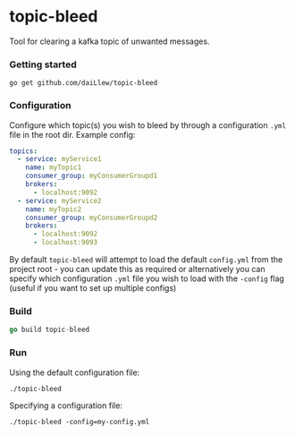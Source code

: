 # topic-bleed

Tool for clearing a kafka topic of unwanted messages.

### Getting started
`go get github.com/daiLlew/topic-bleed`

### Configuration
Configure which topic(s) you wish to bleed by through a configuration `.yml` file in the root dir. Example config:
```yaml
topics:
  - service: myService1
    name: myTopic1
    consumer_group: myConsumerGroupd1
    brokers:
      - localhost:9092
  - service: myService2
    name: myTopic2
    consumer_group: myConsumerGroupd2
    brokers:
      - localhost:9092
      - localhost:9093
```
By default `topic-bleed` will attempt to load the default `config.yml` from the project root - you can update this as 
required or alternatively you can specify which configuration `.yml` file you wish to load with the `-config` flag
(useful if you want to set up multiple configs)

### Build
```go
go build topic-bleed
```

### Run
Using the default configuration file:
```
./topic-bleed
```
Specifying a configuration file:
```
./topic-bleed -config=my-config.yml
```
